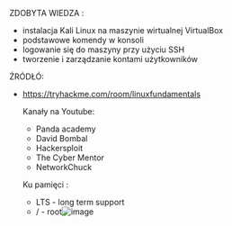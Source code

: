 ZDOBYTA WIEDZA :
- instalacja Kali Linux na maszynie wirtualnej VirtualBox
- podstawowe komendy w konsoli
- logowanie się do maszyny przy użyciu SSH  
- tworzenie i zarządzanie kontami użytkowników


ŹRÓDŁÓ:
- https://tryhackme.com/room/linuxfundamentals

  Kanały na Youtube:
   - Panda academy
   - David Bombal
   - Hackersploit
   - The Cyber Mentor
   - NetworkChuck
 
  Ku pamięci :
   - LTS - long term support
   - / - root![image](https://github.com/mateuszwozny/linux/assets/44165175/a42f0af4-a213-4624-a992-013bede5fd69)



